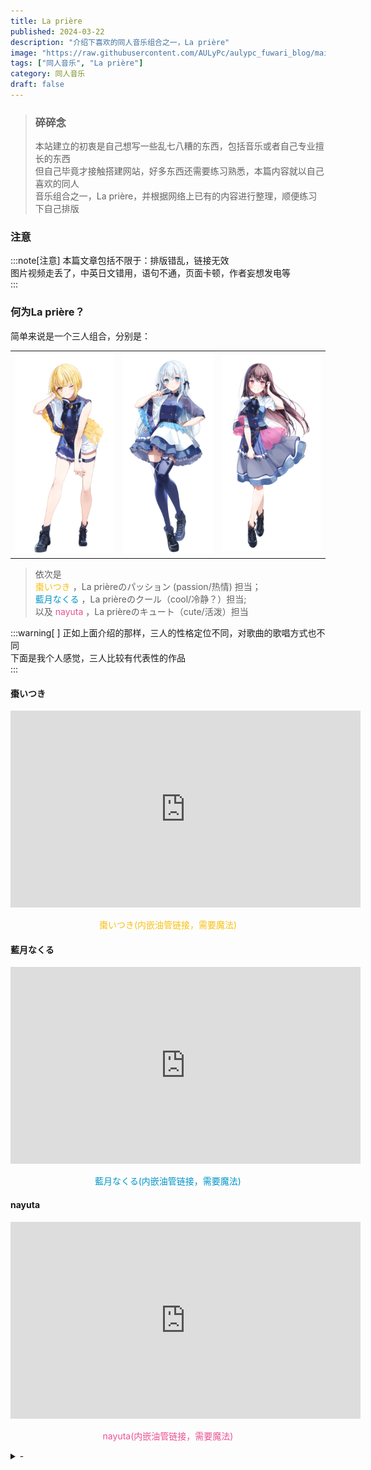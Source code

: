 ```yaml
---
title: La prière
published: 2024-03-22
description: "介绍下喜欢的同人音乐组合之一，La prière"
image: "https://raw.githubusercontent.com/AULyPc/aulypc_fuwari_blog/main/picture/mypic/data/La_priere/body_110246.jpeg"
tags: ["同人音乐", "La prière"]
category: 同人音乐
draft: false
---
```


> ### 碎碎念
> 本站建立的初衷是自己想写一些乱七八糟的东西，包括音乐或者自己专业擅长的东西  
> 但自己毕竟才接触搭建网站，好多东西还需要练习熟悉，本篇内容就以自己喜欢的同人  
> 音乐组合之一，La prière，并根据网络上已有的内容进行整理，顺便练习下自己排版  

### 注意
:::note[注意]
本篇文章包括不限于：排版错乱，链接无效  
图片视频走丢了，中英日文错用，语句不通，页面卡顿，作者妄想发电等  
:::

### 何为La prière？
简单来说是一个三人组合，分别是：  

<table><tr>
<td><img src="https://raw.githubusercontent.com/AULyPc/aulypc_fuwari_blog/main/picture/mypic/data/La_priere/zao.png" border=0 width=300 height="" title="棗いつき"></td>
<td><img src="https://raw.githubusercontent.com/AULyPc/aulypc_fuwari_blog/main/picture/mypic/data/La_priere/lanyue.png" border=0 width=270 height="" title="藍月なくる"></td>
<td><img src="https://raw.githubusercontent.com/AULyPc/aulypc_fuwari_blog/main/picture/mypic/data/La_priere/nayuta.png" border=0 width=300 height="" title="nayuta"></td>
</tr></table>

> 依次是  
> <span  style="color:#f7c114; "> 棗いつき </span>，La prièreのパッション (passion/热情) 担当；  
> <span  style="color:#0094c8; "> 藍月なくる </span>，La prièreのクール（cool/冷静？）担当;  
> 以及<span  style="color:#e95295; "> nayuta </span>，La prièreのキュート（cute/活泼）担当  

:::warning[ ]
正如上面介绍的那样，三人的性格定位不同，对歌曲的歌唱方式也不同  
下面是我个人感觉，三人比较有代表性的作品  
:::

#### 棗いつき
<div class="video-container">
    <!-- 下面这个iframe即从youtube网站上获取的iframe代码 -->
    <iframe width="560" height="315" src="https://www.youtube.com/embed/mPQRXIP2pns?si=i_FeoVBS5-DSrQhd" title="YouTube video player" frameborder="0" allow="accelerometer; autoplay; clipboard-write; encrypted-media; gyroscope; picture-in-picture; web-share" referrerpolicy="strict-origin-when-cross-origin" allowfullscreen></iframe>
</div>
<p style="text-align:center"><span  style="color:#f7c114; "> 棗いつき(内嵌油管链接，需要魔法) </span></p>

#### 藍月なくる
<div class="video-container">
    <iframe width="560" height="315" src="https://www.youtube.com/embed/-FDaPWkveJk?si=1TNdzDo7Pl1roANh" title="YouTube video player" frameborder="0" allow="accelerometer; autoplay; clipboard-write; encrypted-media; gyroscope; picture-in-picture; web-share" referrerpolicy="strict-origin-when-cross-origin" allowfullscreen></iframe>
</div>
<p style="text-align:center"><span  style="color:#0094c8; "> 藍月なくる(内嵌油管链接，需要魔法) </span></p>

#### nayuta
<div class="video-container">
    <iframe width="560" height="315" src="https://www.youtube.com/embed/IHSKq8SlZQw?si=PiXisM6NTLIoSq_g" title="YouTube video player" frameborder="0" allow="accelerometer; autoplay; clipboard-write; encrypted-media; gyroscope; picture-in-picture; web-share" referrerpolicy="strict-origin-when-cross-origin" allowfullscreen></iframe>
</div>
<p style="text-align:center"><span  style="color:#e95295; "> nayuta(内嵌油管链接，需要魔法) </span></p>

<details>
<summary>-</summary>

发电  
三人对我的感觉就像是，棗是工作中的后辈，一个天天死缠烂打的假小子  
晚上一起去喝酒喝的晕乎乎回来靠在我身上的那种；  
藍月是我初恋，现在还是我初恋，一直都是我初恋的那种，  
平时那种稍微无可奈何的笑声以及说出的话语都能让我满心雀跃；  
糖就像是邻家大姐姐，或者就是我姐姐，天天给我膝枕掏耳朵摸我头的那种。  

</details>